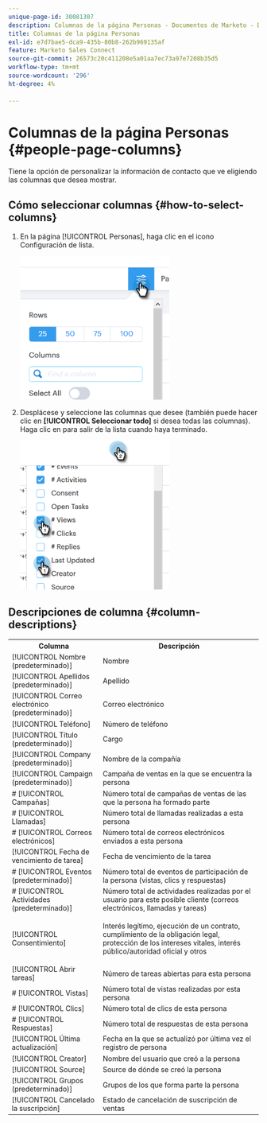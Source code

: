 ```yaml
---
unique-page-id: 30081307
description: Columnas de la página Personas - Documentos de Marketo - Documentación del producto
title: Columnas de la página Personas
exl-id: e7d7bae5-dca9-435b-80b8-262b969135af
feature: Marketo Sales Connect
source-git-commit: 26573c20c411208e5a01aa7ec73a97e7208b35d5
workflow-type: tm+mt
source-wordcount: '296'
ht-degree: 4%

---
```


# Columnas de la página Personas {#people-page-columns}

Tiene la opción de personalizar la información de contacto que ve eligiendo las columnas que desea mostrar.

## Cómo seleccionar columnas {#how-to-select-columns}

1. En la página [!UICONTROL Personas], haga clic en el icono Configuración de lista.

   ![](assets/one-5.png)

1. Desplácese y seleccione las columnas que desee (también puede hacer clic en **[!UICONTROL Seleccionar todo]** si desea todas las columnas). Haga clic en para salir de la lista cuando haya terminado.

   ![](assets/two-4.png)

## Descripciones de columna {#column-descriptions}

<table>
 <colgroup>
  <col>
  <col>
 </colgroup>
 <tbody>
  <tr>
   <th>Columna</th>
   <th>Descripción</th>
  </tr>
  <tr>
   <td>[!UICONTROL Nombre (predeterminado)]</td>
   <td>Nombre</td>
  </tr>
  <tr>
   <td>[!UICONTROL Apellidos (predeterminado)]</td>
   <td>Apellido</td>
  </tr>
  <tr>
   <td colspan="1">[!UICONTROL Correo electrónico (predeterminado)]</td>
   <td colspan="1">Correo electrónico</td>
  </tr>
  <tr>
   <td colspan="1">[!UICONTROL Teléfono]</td>
   <td colspan="1">Número de teléfono</td>
  </tr>
  <tr>
   <td colspan="1">[!UICONTROL Título (predeterminado)]</td>
   <td colspan="1">Cargo</td>
  </tr>
  <tr>
   <td>[!UICONTROL Company (predeterminado)]</td>
   <td>Nombre de la compañía</td>
  </tr>
  <tr>
   <td>[!UICONTROL Campaign (predeterminado)]</td>
   <td>Campaña de ventas en la que se encuentra la persona</td>
  </tr>
  <tr>
   <td># [!UICONTROL Campañas]</td>
   <td>Número total de campañas de ventas de las que la persona ha formado parte</td>
  </tr>
  <tr>
   <td># [!UICONTROL Llamadas]</td>
   <td>Número total de llamadas realizadas a esta persona</td>
  </tr>
  <tr>
   <td># [!UICONTROL Correos electrónicos]</td>
   <td>Número total de correos electrónicos enviados a esta persona</td>
  </tr>
  <tr>
   <td>[!UICONTROL Fecha de vencimiento de tarea]</td>
   <td>Fecha de vencimiento de la tarea</td>
  </tr>
  <tr>
   <td># [!UICONTROL Eventos (predeterminado)]</td>
   <td>Número total de eventos de participación de la persona (vistas, clics y respuestas)</td>
  </tr>
  <tr>
   <td># [!UICONTROL Actividades (predeterminado)]</td>
   <td>Número total de actividades realizadas por el usuario para este posible cliente (correos electrónicos, llamadas y tareas)</td>
  </tr>
  <tr>
   <td>[!UICONTROL Consentimiento]</td>
   <td><p>Interés legítimo, ejecución de un contrato, cumplimiento de la obligación legal, protección de los intereses vitales, interés público/autoridad oficial y otros</p></td>
  </tr>
  <tr>
   <td>[!UICONTROL Abrir tareas]</td>
   <td>Número de tareas abiertas para esta persona</td>
  </tr>
  <tr>
   <td># [!UICONTROL Vistas]</td>
   <td>Número total de vistas realizadas por esta persona</td>
  </tr>
  <tr>
   <td># [!UICONTROL Clics]</td>
   <td>Número total de clics de esta persona</td>
  </tr>
  <tr>
   <td># [!UICONTROL Respuestas]</td>
   <td>Número total de respuestas de esta persona</td>
  </tr>
  <tr>
   <td>[!UICONTROL Última actualización]</td>
   <td>Fecha en la que se actualizó por última vez el registro de persona</td>
  </tr>
  <tr>
   <td>[!UICONTROL Creator]</td>
   <td>Nombre del usuario que creó a la persona</td>
  </tr>
  <tr>
   <td>[!UICONTROL Source]</td>
   <td>Source de dónde se creó la persona</td>
  </tr>
  <tr>
   <td>[!UICONTROL Grupos (predeterminado)]</td>
   <td>Grupos de los que forma parte la persona</td>
  </tr>
  <tr>
   <td colspan="1">[!UICONTROL Cancelado la suscripción]</td>
   <td colspan="1">Estado de cancelación de suscripción de ventas</td>
  </tr>
 </tbody>
</table>
